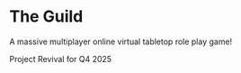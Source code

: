# The Guild
A massive multiplayer online virtual tabletop role play game!

Project Revival for Q4 2025
